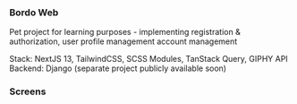 ### Bordo Web

Pet project for learning purposes - implementing registration & authorization, user profile management
account management

Stack: NextJS 13, TailwindCSS, SCSS Modules, TanStack Query, GIPHY API
Backend: Django (separate project publicly available soon)

### Screens



